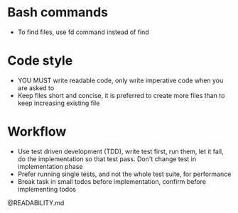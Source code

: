 # Bash commands
- To find files, use fd command instead of find

# Code style
- YOU MUST write readable code, only write imperative code when you are asked to
- Keep files short and concise, it is preferred to create more files than to keep increasing existing file

# Workflow
- Use test driven development (TDD), write test first, run them, let it fail, do the implementation so that test pass. Don't change test in implementation phase
- Prefer running single tests, and not the whole test suite, for performance
- Break task in small todos before implementation, confirm before implementing todos

@READABILITY.md
